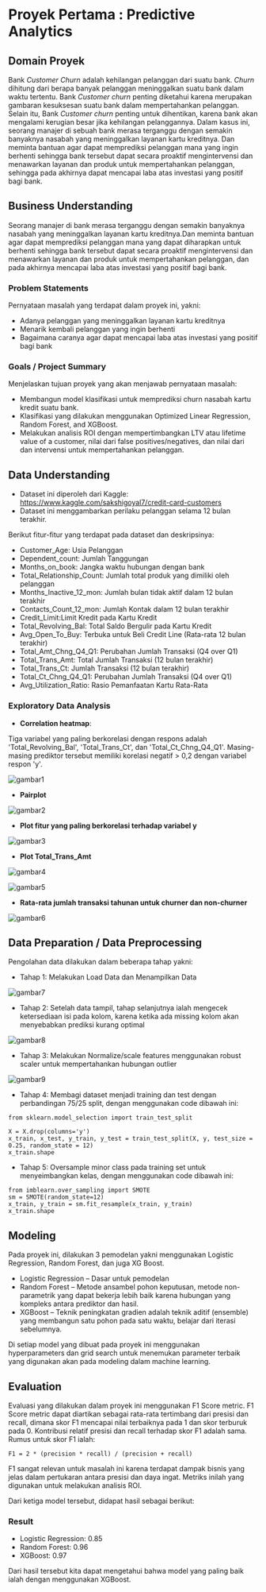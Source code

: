 # Proyek Pertama : Predictive Analytics

## Domain Proyek
Bank *Customer Churn* adalah kehilangan pelanggan dari suatu bank. *Churn* dihitung dari berapa banyak pelanggan meninggalkan suatu bank dalam waktu tertentu. Bank *Customer churn* penting diketahui karena merupakan gambaran kesuksesan suatu bank dalam mempertahankan pelanggan. Selain itu, Bank *Customer churn* penting untuk dihentikan, karena bank akan mengalami kerugian besar jika kehilangan pelanggannya. Dalam kasus ini, seorang manajer di sebuah bank merasa terganggu dengan semakin banyaknya nasabah yang meninggalkan layanan kartu kreditnya. Dan meminta bantuan agar dapat memprediksi pelanggan mana yang ingin berhenti sehingga bank tersebut dapat secara proaktif mengintervensi dan menawarkan layanan dan produk untuk mempertahankan pelanggan, sehingga pada akhirnya dapat mencapai laba atas investasi yang positif bagi bank.

## Business Understanding
Seorang manajer di bank merasa terganggu dengan semakin banyaknya nasabah yang meninggalkan layanan kartu kreditnya.Dan meminta bantuan agar dapat memprediksi pelanggan mana yang dapat diharapkan untuk berhenti sehingga bank tersebut dapat secara proaktif mengintervensi dan menawarkan layanan dan produk untuk mempertahankan pelanggan, dan pada akhirnya mencapai laba atas investasi yang positif bagi bank.

### Problem Statements
Pernyataan masalah yang terdapat dalam proyek ini, yakni:
- Adanya pelanggan yang meninggalkan layanan kartu kreditnya
- Menarik kembali pelanggan yang ingin berhenti
- Bagaimana caranya agar dapat mencapai laba atas investasi yang positif bagi bank

### Goals / Project Summary
Menjelaskan tujuan proyek yang akan menjawab pernyataan masalah:
- Membangun model klasifikasi untuk memprediksi churn nasabah kartu kredit suatu bank.
- Klasifikasi yang dilakukan menggunakan Optimized Linear Regression, Random Forest, and XGBoost.
- Melakukan analisis ROI dengan mempertimbangkan LTV atau lifetime value of a customer, nilai dari false positives/negatives, dan nilai dari dan intervensi untuk mempertahankan pelanggan.

## Data Understanding
- Dataset ini diperoleh dari Kaggle: https://www.kaggle.com/sakshigoyal7/credit-card-customers
- Dataset ini menggambarkan perilaku pelanggan selama 12 bulan terakhir.

Berikut fitur-fitur yang terdapat pada dataset dan deskripsinya:
- Customer_Age: Usia Pelanggan
- Dependent_count: Jumlah Tanggungan
- Months_on_book: Jangka waktu hubungan dengan bank
- Total_Relationship_Count: Jumlah total produk yang dimiliki oleh pelanggan
- Months_Inactive_12_mon: Jumlah bulan tidak aktif dalam 12 bulan terakhir
- Contacts_Count_12_mon: Jumlah Kontak dalam 12 bulan terakhir
- Credit_Limit:Limit Kredit pada Kartu Kredit
- Total_Revolving_Bal: Total Saldo Bergulir pada Kartu Kredit
- Avg_Open_To_Buy: Terbuka untuk Beli Credit Line (Rata-rata 12 bulan terakhir)
- Total_Amt_Chng_Q4_Q1: Perubahan Jumlah Transaksi (Q4 over Q1)
- Total_Trans_Amt: Total Jumlah Transaksi (12 bulan terakhir)
- Total_Trans_Ct: Jumlah Transaksi (12 bulan terakhir)
- Total_Ct_Chng_Q4_Q1: Perubahan Jumlah Transaksi (Q4 over Q1)
- Avg_Utilization_Ratio: Rasio Pemanfaatan Kartu Rata-Rata

### Exploratory Data Analysis

- **Correlation heatmap**:

Tiga variabel yang paling berkorelasi dengan respons adalah 'Total_Revolving_Bal', 'Total_Trans_Ct', dan 'Total_Ct_Chng_Q4_Q1'. Masing-masing prediktor tersebut memiliki korelasi negatif > 0,2 dengan variabel respon 'y'.

![gambar1](https://user-images.githubusercontent.com/99348807/204719501-41b9edd6-42bd-48de-b5bf-1efa827b5299.jpg)

- **Pairplot**

![gambar2](https://user-images.githubusercontent.com/99348807/204719738-d8e405f7-ff34-45b6-874f-56948f4ac496.jpg)

- **Plot fitur yang paling berkorelasi terhadap variabel y**

![gambar3](https://user-images.githubusercontent.com/99348807/204719862-82284263-ef17-4128-a15b-59c7b2d3aed8.jpg)

- **Plot Total_Trans_Amt**

![gambar4](https://user-images.githubusercontent.com/99348807/204720201-b498b71b-f9cb-4e04-a785-1aabbf7046ad.jpg)

![gambar5](https://user-images.githubusercontent.com/99348807/204720208-451dbd19-82e1-4c84-a162-d0caaf2ba2d8.jpg)

- **Rata-rata jumlah transaksi tahunan untuk churner dan non-churner**

![gambar6](https://user-images.githubusercontent.com/99348807/204721062-12ee05f1-f209-43f0-8510-b692e4098c01.jpg)

## Data Preparation / Data Preprocessing
Pengolahan data dilakukan dalam beberapa tahap yakni: 
- Tahap 1: Melakukan Load Data dan Menampilkan Data

![gambar7](https://user-images.githubusercontent.com/99348807/204722878-31d756bd-6d77-4ac8-849d-91d7752e142c.jpg)

- Tahap 2: Setelah data tampil, tahap selanjutnya ialah mengecek ketersediaan isi pada kolom, karena ketika ada missing kolom akan menyebabkan prediksi kurang optimal

![gambar8](https://user-images.githubusercontent.com/99348807/204722961-5fcbe9ec-8935-4088-966e-0411e7069814.jpg)

- Tahap 3: Melakukan Normalize/scale features menggunakan robust scaler untuk mempertahankan hubungan outlier

![gambar9](https://user-images.githubusercontent.com/99348807/204723003-3697a300-78f0-44c9-ba4a-a3182972b9bb.jpg)

- Tahap 4: Membagi dataset menjadi training dan test dengan perbandingan 75/25 split, dengan menggunakan code dibawah ini:
```
from sklearn.model_selection import train_test_split

X = X.drop(columns='y')
x_train, x_test, y_train, y_test = train_test_split(X, y, test_size = 0.25, random_state = 12)
x_train.shape
```

- Tahap 5: Oversample minor class pada training set untuk menyeimbangkan kelas, dengan menggunakan code dibawah ini:
```
from imblearn.over_sampling import SMOTE
sm = SMOTE(random_state=12)
x_train, y_train = sm.fit_resample(x_train, y_train)
x_train.shape 
```

## Modeling 
Pada proyek ini, dilakukan 3 pemodelan yakni menggunakan Logistic Regression, Random Forest, dan juga XG Boost.

- Logistic Regression – Dasar untuk pemodelan
- Random Forest – Metode ansambel pohon keputusan, metode non-parametrik yang dapat bekerja lebih baik karena hubungan yang kompleks antara prediktor dan hasil.
- XGBoost – Teknik peningkatan gradien adalah teknik aditif (ensemble) yang membangun satu pohon pada satu waktu, belajar dari iterasi sebelumnya. 

Di setiap model yang dibuat pada proyek ini menggunakan hyperparameters dan grid search untuk menemukan parameter terbaik yang digunakan akan pada modeling dalam machine learning.

## Evaluation
Evaluasi yang dilakukan dalam proyek ini menggunakan F1 Score metric. F1 Score metric dapat diartikan sebagai rata-rata tertimbang dari presisi dan recall, dimana skor F1 mencapai nilai terbaiknya pada 1 dan skor terburuk pada 0. Kontribusi relatif presisi dan recall terhadap skor F1 adalah sama. Rumus untuk skor F1 ialah:
```
F1 = 2 * (precision * recall) / (precision + recall)
```
F1 sangat relevan untuk masalah ini karena terdapat dampak bisnis yang jelas dalam pertukaran antara presisi dan daya ingat. Metriks inilah yang digunakan untuk melakukan analisis ROI.

Dari ketiga model tersebut, didapat hasil sebagai berikut: 
### Result 
- Logistic Regression: 0.85
- Random Forest: 0.96
- XGBoost: 0.97

Dari hasil tersebut kita dapat mengetahui bahwa model yang paling baik ialah dengan menggunakan XGBoost.
